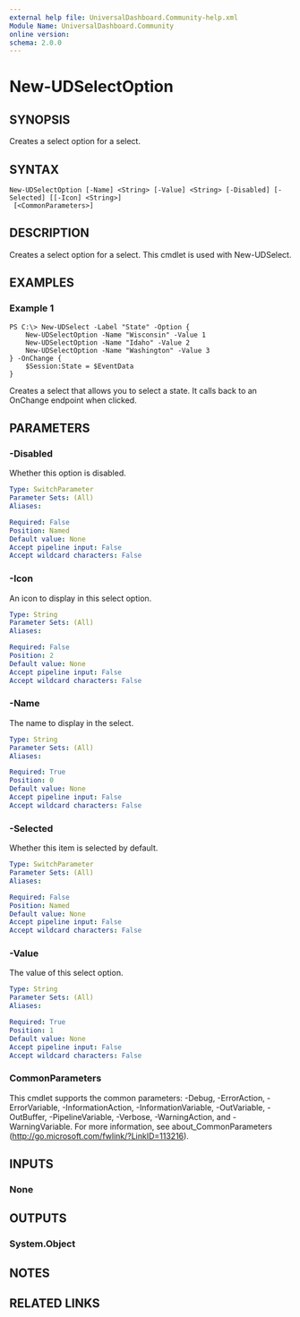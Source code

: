 ```yaml
---
external help file: UniversalDashboard.Community-help.xml
Module Name: UniversalDashboard.Community
online version: 
schema: 2.0.0
---
```


# New-UDSelectOption

## SYNOPSIS
Creates a select option for a select.

## SYNTAX

```
New-UDSelectOption [-Name] <String> [-Value] <String> [-Disabled] [-Selected] [[-Icon] <String>]
 [<CommonParameters>]
```

## DESCRIPTION
Creates a select option for a select. This cmdlet is used with New-UDSelect.

## EXAMPLES

### Example 1
```
PS C:\> New-UDSelect -Label "State" -Option {
    New-UDSelectOption -Name "Wisconsin" -Value 1
    New-UDSelectOption -Name "Idaho" -Value 2
    New-UDSelectOption -Name "Washington" -Value 3
} -OnChange {
    $Session:State = $EventData
}
```

Creates a select that allows you to select a state. It calls back to an OnChange endpoint when clicked.

## PARAMETERS

### -Disabled
Whether this option is disabled.

```yaml
Type: SwitchParameter
Parameter Sets: (All)
Aliases: 

Required: False
Position: Named
Default value: None
Accept pipeline input: False
Accept wildcard characters: False
```

### -Icon
An icon to display in this select option.

```yaml
Type: String
Parameter Sets: (All)
Aliases: 

Required: False
Position: 2
Default value: None
Accept pipeline input: False
Accept wildcard characters: False
```

### -Name
The name to display in the select.

```yaml
Type: String
Parameter Sets: (All)
Aliases: 

Required: True
Position: 0
Default value: None
Accept pipeline input: False
Accept wildcard characters: False
```

### -Selected
Whether this item is selected by default.

```yaml
Type: SwitchParameter
Parameter Sets: (All)
Aliases: 

Required: False
Position: Named
Default value: None
Accept pipeline input: False
Accept wildcard characters: False
```

### -Value
The value of this select option.

```yaml
Type: String
Parameter Sets: (All)
Aliases: 

Required: True
Position: 1
Default value: None
Accept pipeline input: False
Accept wildcard characters: False
```

### CommonParameters
This cmdlet supports the common parameters: -Debug, -ErrorAction, -ErrorVariable, -InformationAction, -InformationVariable, -OutVariable, -OutBuffer, -PipelineVariable, -Verbose, -WarningAction, and -WarningVariable. For more information, see about_CommonParameters (http://go.microsoft.com/fwlink/?LinkID=113216).

## INPUTS

### None

## OUTPUTS

### System.Object

## NOTES

## RELATED LINKS

